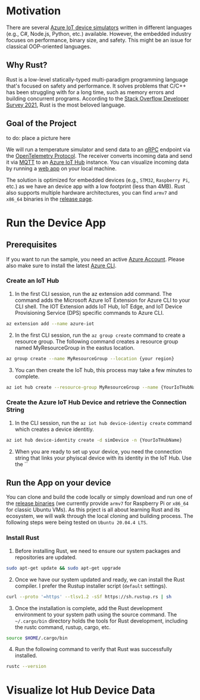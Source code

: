 # Motivation
There are several [Azure IoT device simulators](https://docs.microsoft.com/de-de/azure/iot-hub/quickstart-control-device?pivots=programming-language-csharp) written in different languages (e.g., C#, Node.js, Python, etc.) available. However, the embedded industry focuses on performance, binary size, and safety. This might be an issue for classical OOP-oriented languages. 

## Why Rust?
Rust is a low-level statically-typed multi-paradigm programming language that's focused on safety and performance. It solves problems that C/C++ has been struggling with for a long time, such as memory errors and building concurrent programs. According to the [Stack Overflow Developer Survey 2021](https://insights.stackoverflow.com/survey/2021), Rust is the most beloved language.

## Goal of the Project
to do: place a picture here

We will run a temperature simulator and send data to an [gRPC](https://grpc.io/) endpoint via the [OpenTelemetry Protocol](https://opentelemetry.io/docs/reference/specification/protocol/). The receiver converts incoming data and send it via [MQTT](https://mqtt.org/) to an [Azure IoT Hub](https://azure.microsoft.com/en-us/services/iot-hub/) instance. You can  visualize incoming data by running a [web app](https://github.com/christopher-wilke/rust-azure-iot-simulator/tree/main/c2d-visualizer) on your local machine.

The solution is optimized for embedded devices (e.g., `STM32`, `Raspberry Pi`, etc.) as we have an device app with a low footprint (less than 4MB). Rust also supports multiple hardware architectures, you can find `armv7` and `x86_64` binaries in the [release page](https://github.com/christopher-wilke/rust-azure-iot-simulator/releases).

# Run the Device App

## Prerequisites
If you want to run the sample, you need an active [Azure Account](https://azure.microsoft.com/en-us/free/). Please also make sure to install the latest [Azure CLI](https://docs.microsoft.com/en-us/cli/azure/install-azure-cli).

### Create an IoT Hub
1. In the first CLI session, run the az extension add command. The command adds the Microsoft Azure IoT Extension for Azure CLI to your CLI shell. The IOT Extension adds IoT Hub, IoT Edge, and IoT Device Provisioning Service (DPS) specific commands to Azure CLI.

```sh
az extension add --name azure-iot
```

2. In the first CLI session, run the `az group create` command to create a resource group. The following command creates a resource group named MyResourceGroup in the eastus location.

```sh
az group create --name MyResourceGroup --location {your region}
```

3. You can then create the IoT hub, this process may take a few minutes to complete.
```sh
az iot hub create --resource-group MyResourceGroup --name {YourIoTHubName}
```

### Create the Azure IoT Hub Device and retrieve the Connection String
1. In the CLI session, run the `az iot hub device-identiy create` command which creates a device identitiy.

```sh
az iot hub device-identity create -d simDevice -n {YourIoTHubName}
```

2. When you are ready to set up your device, you need the connection string that links your phyiscal device with its identity in the IoT Hub. Use the `` 

## Run the App on your device
You can clone and build the code locally or simply download and run one of the [release binaries](https://github.com/christopher-wilke/rust-azure-iot-simulator/releases) (we currently provide `armv7` for Raspberry Pi or `x86_64` for classic Ubuntu VMs). As this prject is all about learning Rust and its ecosystem, we will walk through the local cloning and building process. The following steps were being tested on `Ubuntu 20.04.4 LTS`.

### Install Rust
1. Before installing Rust, we need to ensure our system packages and repositories are updated.

```sh
sudo apt-get update && sudo apt-get upgrade
```

2. Once we have our system updated and ready, we can install the Rust compiler. I prefer the Rustup installer script (`default` settings).

```sh
curl --proto '=https' --tlsv1.2 -sSf https://sh.rustup.rs | sh
```
3. Once the installation is complete, add the Rust development environment to your system path using the source command. The `~/.cargo/bin` directory holds the tools for Rust development, including the rustc command, rustup, cargo, etc.

```sh
source $HOME/.cargo/bin
```

4. Run the following command to verify that Rust was successfully installed.

```sh
rustc --version
```

# Visualize Iot Hub Device Data

